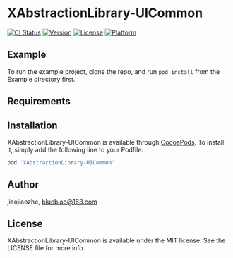 # XAbstractionLibrary-UICommon

[![CI Status](https://img.shields.io/travis/jiaojiaozhe/XAbstractionLibrary-UICommon.svg?style=flat)](https://travis-ci.org/jiaojiaozhe/XAbstractionLibrary-UICommon)
[![Version](https://img.shields.io/cocoapods/v/XAbstractionLibrary-UICommon.svg?style=flat)](https://cocoapods.org/pods/XAbstractionLibrary-UICommon)
[![License](https://img.shields.io/cocoapods/l/XAbstractionLibrary-UICommon.svg?style=flat)](https://cocoapods.org/pods/XAbstractionLibrary-UICommon)
[![Platform](https://img.shields.io/cocoapods/p/XAbstractionLibrary-UICommon.svg?style=flat)](https://cocoapods.org/pods/XAbstractionLibrary-UICommon)

## Example

To run the example project, clone the repo, and run `pod install` from the Example directory first.

## Requirements

## Installation

XAbstractionLibrary-UICommon is available through [CocoaPods](https://cocoapods.org). To install
it, simply add the following line to your Podfile:

```ruby
pod 'XAbstractionLibrary-UICommon'
```

## Author

jiaojiaozhe, bluebiao@163.com

## License

XAbstractionLibrary-UICommon is available under the MIT license. See the LICENSE file for more info.

